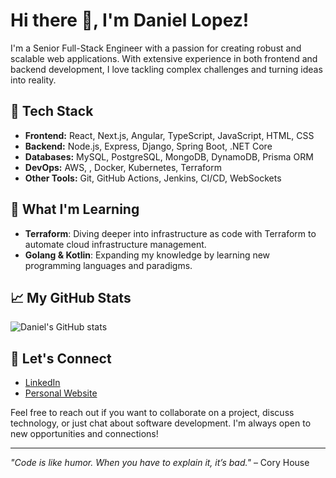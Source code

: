 # Hi there 👋, I'm Daniel Lopez!

I'm a Senior Full-Stack Engineer with a passion for creating robust and scalable web applications. With extensive experience in both frontend and backend development, I love tackling complex challenges and turning ideas into reality.

## 🔧 Tech Stack
- **Frontend:** React, Next.js, Angular, TypeScript, JavaScript, HTML, CSS
- **Backend:** Node.js, Express, Django, Spring Boot, .NET Core
- **Databases:** MySQL, PostgreSQL, MongoDB, DynamoDB, Prisma ORM
- **DevOps:** AWS, , Docker, Kubernetes, Terraform
- **Other Tools:** Git, GitHub Actions, Jenkins, CI/CD, WebSockets

## 🧠 What I'm Learning
- **Terraform**: Diving deeper into infrastructure as code with Terraform to automate cloud infrastructure management.
- **Golang & Kotlin**: Expanding my knowledge by learning new programming languages and paradigms.

## 📈 My GitHub Stats
![Daniel's GitHub stats](https://github-readme-stats.vercel.app/api?username=daniel4jh&show_icons=true&theme=radical)

## 🤝 Let's Connect
- [LinkedIn](https://www.linkedin.com/in/dlopez-software-engineer)
- [Personal Website](https://daniellopez.vercel.app)

Feel free to reach out if you want to collaborate on a project, discuss technology, or just chat about software development. I'm always open to new opportunities and connections!

---

_"Code is like humor. When you have to explain it, it’s bad."_ – Cory House

